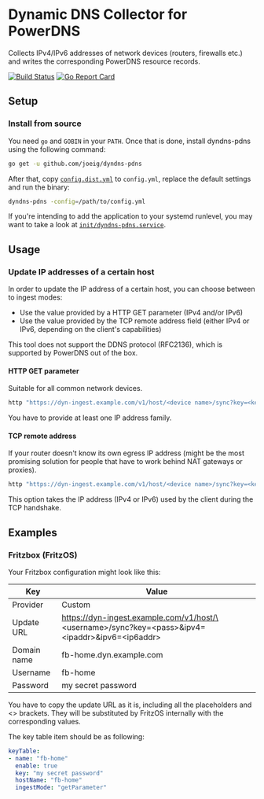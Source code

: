 # Dynamic DNS Collector for PowerDNS

Collects IPv4/IPv6 addresses of network devices (routers, firewalls etc.) and writes the corresponding PowerDNS resource records.

[![Build Status](https://travis-ci.org/joeig/dyndns-pdns.svg?branch=master)](https://travis-ci.org/joeig/dyndns-pdns)
[![Go Report Card](https://goreportcard.com/badge/github.com/joeig/dyndns-pdns)](https://goreportcard.com/report/github.com/joeig/dyndns-pdns)

## Setup

### Install from source

You need `go` and `GOBIN` in your `PATH`. Once that is done, install dyndns-pdns using the following command:

~~~ bash
go get -u github.com/joeig/dyndns-pdns
~~~

After that, copy [`config.dist.yml`](configs/config.dist.yml) to `config.yml`, replace the default settings and run the binary:

~~~ bash
dyndns-pdns -config=/path/to/config.yml
~~~

If you're intending to add the application to your systemd runlevel, you may want to take a look at [`init/dyndns-pdns.service`](init/dyndns-pdns.service).

## Usage

### Update IP addresses of a certain host

In order to update the IP address of a certain host, you can choose between to ingest modes:

- Use the value provided by a HTTP GET parameter (IPv4 and/or IPv6)
- Use the value provided by the TCP remote address field (either IPv4 or IPv6, depending on the client's capabilities)

This tool does not support the DDNS protocol (RFC2136), which is supported by PowerDNS out of the box.

#### HTTP GET parameter

Suitable for all common network devices.

~~~ bash
http "https://dyn-ingest.example.com/v1/host/<device name>/sync?key=<key>&ipv4=<IPv4 address>&ipv6=<IPv6 address>"
~~~

You have to provide at least one IP address family.

#### TCP remote address

If your router doesn't know its own egress IP address (might be the most promising solution for people that have to work behind NAT gateways or proxies).

~~~ bash
http "https://dyn-ingest.example.com/v1/host/<device name>/sync?key=<key>"
~~~

This option takes the IP address (IPv4 or IPv6) used by the client during the TCP handshake.

## Examples

### Fritzbox (FritzOS)

Your Fritzbox configuration might look like this:

| Key | Value |
| --- | ----- |
| Provider | Custom |
| Update URL | https://dyn-ingest.example.com/v1/host/\<username\>/sync?key=\<pass\>&ipv4=\<ipaddr\>&ipv6=\<ip6addr\> |
| Domain name | fb-home.dyn.example.com |
| Username | fb-home |
| Password | my secret password |

You have to copy the update URL as it is, including all the placeholders and \<\> brackets. They will be substituted by FritzOS internally with the corresponding values.

The key table item should be as following:

~~~ yaml
keyTable:
- name: "fb-home"
  enable: true
  key: "my secret password"
  hostName: "fb-home"
  ingestMode: "getParameter"
~~~
